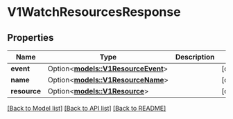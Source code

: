 # V1WatchResourcesResponse

## Properties

Name | Type | Description | Notes
------------ | ------------- | ------------- | -------------
**event** | Option<[**models::V1ResourceEvent**](v1ResourceEvent.md)> |  | [optional]
**name** | Option<[**models::V1ResourceName**](v1ResourceName.md)> |  | [optional]
**resource** | Option<[**models::V1Resource**](v1Resource.md)> |  | [optional]

[[Back to Model list]](../README.md#documentation-for-models) [[Back to API list]](../README.md#documentation-for-api-endpoints) [[Back to README]](../README.md)


